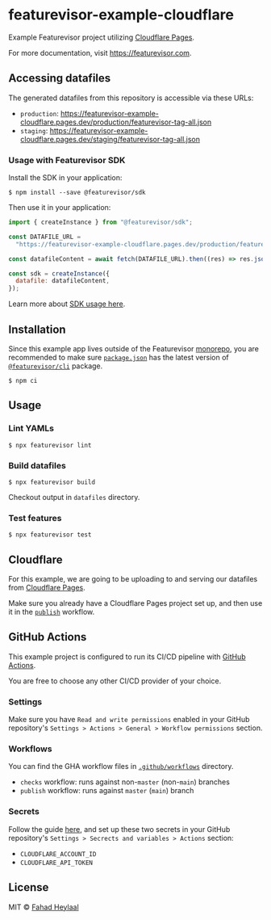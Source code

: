 # featurevisor-example-cloudflare

Example Featurevisor project utilizing [Cloudflare Pages](https://developers.cloudflare.com/pages).

For more documentation, visit https://featurevisor.com.

## Accessing datafiles

The generated datafiles from this repository is accessible via these URLs:

- `production`: https://featurevisor-example-cloudflare.pages.dev/production/featurevisor-tag-all.json
- `staging`: https://featurevisor-example-cloudflare.pages.dev/staging/featurevisor-tag-all.json

### Usage with Featurevisor SDK

Install the SDK in your application:

```
$ npm install --save @featurevisor/sdk
```

Then use it in your application:

```js
import { createInstance } from "@featurevisor/sdk";

const DATAFILE_URL =
  "https://featurevisor-example-cloudflare.pages.dev/production/featurevisor-tag-all.json";

const datafileContent = await fetch(DATAFILE_URL).then((res) => res.json());

const sdk = createInstance({
  datafile: datafileContent,
});
```

Learn more about [SDK usage here](https://featurevisor.com/docs/sdks/javascript/).

## Installation

Since this example app lives outside of the Featurevisor [monorepo](https://github.com/featurevisor/featurevisor), you are recommended to make sure [`package.json`](./package.json) has the latest version of [`@featurevisor/cli`](https://www.npmjs.com/package/@featurevisor/cli) package.

```
$ npm ci
```

## Usage

### Lint YAMLs

```
$ npx featurevisor lint
```

### Build datafiles

```
$ npx featurevisor build
```

Checkout output in `datafiles` directory.

### Test features

```
$ npx featurevisor test
```

## Cloudflare

For this example, we are going to be uploading to and serving our datafiles from [Cloudflare Pages](https://pages.cloudflare.com/).

Make sure you already have a Cloudflare Pages project set up, and then use it in the [`publish`](./.github/workflows/publish.yml) workflow.

## GitHub Actions

This example project is configured to run its CI/CD pipeline with [GitHub Actions](https://github.com/features/actions).

You are free to choose any other CI/CD provider of your choice.

### Settings

Make sure you have `Read and write permissions` enabled in your GitHub repository's `Settings > Actions > General > Workflow permissions` section.

### Workflows

You can find the GHA workflow files in [`.github/workflows`](./.github/workflows) directory.

- `checks` workflow: runs against non-`master` (non-`main`) branches
- `publish` workflow: runs against `master` (`main`) branch

### Secrets

Follow the guide [here](https://developers.cloudflare.com/pages/how-to/use-direct-upload-with-continuous-integration/), and set up these two secrets in your GitHub repository's `Settings > Secrects and variables > Actions` section:

- `CLOUDFLARE_ACCOUNT_ID`
- `CLOUDFLARE_API_TOKEN`

## License

MIT © [Fahad Heylaal](https://fahad19.com)
